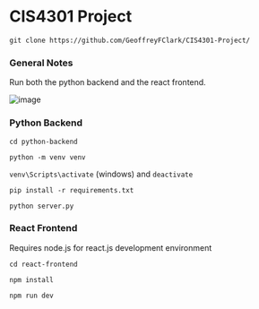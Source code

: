 # CIS4301 Project

`git clone https://github.com/GeoffreyFClark/CIS4301-Project/`

### General Notes

Run both the python backend and the react frontend.

![image](https://github.com/GeoffreyFClark/CIS4301-Project/assets/97141856/8f3164b5-276e-4644-a34e-fc8448414628)

### Python Backend

`cd python-backend`

`python -m venv venv`

`venv\Scripts\activate` (windows) and `deactivate`

`pip install -r requirements.txt`

`python server.py`


### React Frontend

Requires node.js for react.js development environment

`cd react-frontend`

`npm install`

`npm run dev`
